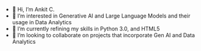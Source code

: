 - 👋 Hi, I’m Ankit C. 
- 👀 I’m interested in Generative AI and Large Language Models and their usage in Data Analytics
- 🌱 I’m currently refining my skills in Python 3.0, and HTML5
- 💞️ I’m looking to collaborate on projects that incorporate Gen AI and Data Analytics


<!---
AnkitC11/AnkitC11 is a ✨ special ✨ repository because its `README.md` (this file) appears on your GitHub profile.
You can click the Preview link to take a look at your changes.
--->

